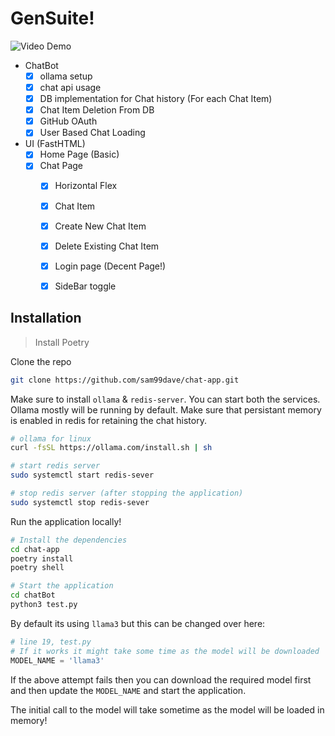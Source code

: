 # GenSuite!

![Video Demo](others/output.gif)

- ChatBot
    - [x] ollama setup
    - [x] chat api usage
    - [x] DB implementation for Chat history (For each Chat Item)
    - [x] Chat Item Deletion From DB
    - [x] GitHub OAuth
    - [x] User Based Chat Loading

- UI (FastHTML)
    - [x] Home Page (Basic)
    - [x] Chat Page
        - [x] Horizontal Flex
        - [x] Chat Item
        - [x] Create New Chat Item
        - [x] Delete Existing Chat Item
        - [x] Login page (Decent Page!)
        - [x] SideBar toggle 


## Installation

> Install Poetry

Clone the repo
```bash
git clone https://github.com/sam99dave/chat-app.git
```

Make sure to install `ollama` & `redis-server`. You can start both the services. Ollama mostly will be running by default. Make sure that persistant memory is enabled in redis for retaining the chat history.

```bash
# ollama for linux
curl -fsSL https://ollama.com/install.sh | sh

# start redis server
sudo systemctl start redis-sever

# stop redis server (after stopping the application)
sudo systemctl stop redis-sever
```

Run the application locally!
```bash
# Install the dependencies
cd chat-app
poetry install
poetry shell

# Start the application
cd chatBot
python3 test.py
```

By default its using `llama3` but this can be changed over here:
```Python
# line 19, test.py
# If it works it might take some time as the model will be downloaded
MODEL_NAME = 'llama3'
```

If the above attempt fails then you can download the required model first and then update the `MODEL_NAME` and start the application.

The initial call to the model will take sometime as the model will be loaded in memory!




